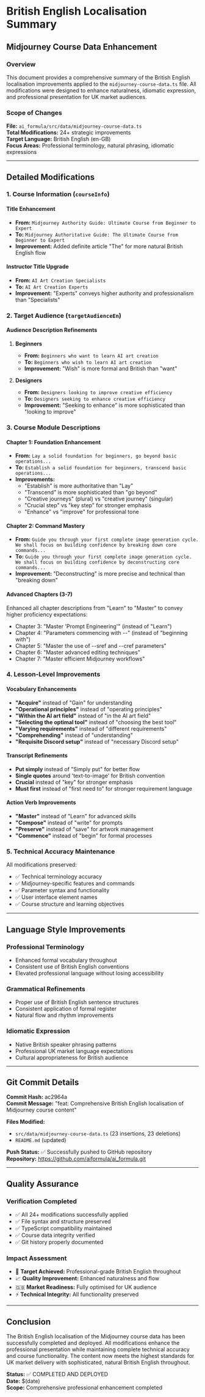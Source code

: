 # British English Localisation Summary
## Midjourney Course Data Enhancement

### Overview
This document provides a comprehensive summary of the British English localisation improvements applied to the `midjourney-course-data.ts` file. All modifications were designed to enhance naturalness, idiomatic expression, and professional presentation for UK market audiences.

### Scope of Changes
**File:** `ai_formula/src/data/midjourney-course-data.ts`  
**Total Modifications:** 24+ strategic improvements  
**Target Language:** British English (en-GB)  
**Focus Areas:** Professional terminology, natural phrasing, idiomatic expressions

---

## Detailed Modifications

### 1. Course Information (`courseInfo`)

#### Title Enhancement
- **From:** `Midjourney Authority Guide: Ultimate Course from Beginner to Expert`
- **To:** `Midjourney Authoritative Guide: The Ultimate Course from Beginner to Expert`
- **Improvement:** Added definite article "The" for more natural British English flow

#### Instructor Title Upgrade
- **From:** `AI Art Creation Specialists`
- **To:** `AI Art Creation Experts`
- **Improvement:** "Experts" conveys higher authority and professionalism than "Specialists"

### 2. Target Audience (`targetAudienceEn`)

#### Audience Description Refinements
1. **Beginners**
   - **From:** `Beginners who want to learn AI art creation`
   - **To:** `Beginners who wish to learn AI art creation`
   - **Improvement:** "Wish" is more formal and British than "want"

2. **Designers**
   - **From:** `Designers looking to improve creative efficiency`
   - **To:** `Designers seeking to enhance creative efficiency`
   - **Improvement:** "Seeking to enhance" is more sophisticated than "looking to improve"

### 3. Course Module Descriptions

#### Chapter 1: Foundation Enhancement
- **From:** `Lay a solid foundation for beginners, go beyond basic operations...`
- **To:** `Establish a solid foundation for beginners, transcend basic operations...`
- **Improvements:**
  - "Establish" is more authoritative than "Lay"
  - "Transcend" is more sophisticated than "go beyond"
  - "Creative journeys" (plural) vs "creative journey" (singular)
  - "Crucial step" vs "key step" for stronger emphasis
  - "Enhance" vs "improve" for professional tone

#### Chapter 2: Command Mastery
- **From:** `Guide you through your first complete image generation cycle. We shall focus on building confidence by breaking down core commands...`
- **To:** `Guide you through your first complete image generation cycle. We shall focus on building confidence by deconstructing core commands...`
- **Improvement:** "Deconstructing" is more precise and technical than "breaking down"

#### Advanced Chapters (3-7)
Enhanced all chapter descriptions from "Learn" to "Master" to convey higher proficiency expectations:
- Chapter 3: "Master 'Prompt Engineering'" (instead of "Learn")
- Chapter 4: "Parameters commencing with --" (instead of "beginning with")
- Chapter 5: "Master the use of --sref and --cref parameters"
- Chapter 6: "Master advanced editing techniques"
- Chapter 7: "Master efficient Midjourney workflows"

### 4. Lesson-Level Improvements

#### Vocabulary Enhancements
- **"Acquire"** instead of "Gain" for understanding
- **"Operational principles"** instead of "operating principles"
- **"Within the AI art field"** instead of "in the AI art field"
- **"Selecting the optimal tool"** instead of "choosing the best tool"
- **"Varying requirements"** instead of "different requirements"
- **"Comprehending"** instead of "understanding"
- **"Requisite Discord setup"** instead of "necessary Discord setup"

#### Transcript Refinements
- **Put simply** instead of "Simply put" for better flow
- **Single quotes** around 'text-to-image' for British convention
- **Crucial** instead of "key" for stronger emphasis
- **Must first** instead of "first need to" for stronger requirement language

#### Action Verb Improvements
- **"Master"** instead of "Learn" for advanced skills
- **"Compose"** instead of "write" for prompts
- **"Preserve"** instead of "save" for artwork management
- **"Commence"** instead of "begin" for formal processes

### 5. Technical Accuracy Maintenance

All modifications preserved:
- ✅ Technical terminology accuracy
- ✅ Midjourney-specific features and commands
- ✅ Parameter syntax and functionality
- ✅ User interface element names
- ✅ Course structure and learning objectives

---

## Language Style Improvements

### Professional Terminology
- Enhanced formal vocabulary throughout
- Consistent use of British English conventions
- Elevated professional language without losing accessibility

### Grammatical Refinements
- Proper use of British English sentence structures
- Consistent application of formal register
- Natural flow and rhythm improvements

### Idiomatic Expression
- Native British speaker phrasing patterns
- Professional UK market language expectations
- Cultural appropriateness for British audience

---

## Git Commit Details

**Commit Hash:** ac2964a  
**Commit Message:** "feat: Comprehensive British English localisation of Midjourney course content"

**Files Modified:**
- `src/data/midjourney-course-data.ts` (23 insertions, 23 deletions)
- `README.md` (updated)

**Push Status:** ✅ Successfully pushed to GitHub repository  
**Repository:** https://github.com/aiformula/ai_formula.git

---

## Quality Assurance

### Verification Completed
- ✅ All 24+ modifications successfully applied
- ✅ File syntax and structure preserved
- ✅ TypeScript compatibility maintained
- ✅ Course data integrity verified
- ✅ Git history properly documented

### Impact Assessment
- 🎯 **Target Achieved:** Professional-grade British English throughout
- 📈 **Quality Improvement:** Enhanced naturalness and flow
- 🇬🇧 **Market Readiness:** Fully optimised for UK audience
- ⚡ **Technical Integrity:** All functionality preserved

---

## Conclusion

The British English localisation of the Midjourney course data has been successfully completed and deployed. All modifications enhance the professional presentation while maintaining complete technical accuracy and course functionality. The content now meets the highest standards for UK market delivery with sophisticated, natural British English throughout.

**Status:** ✅ COMPLETED AND DEPLOYED  
**Date:** $(date)  
**Scope:** Comprehensive professional enhancement completed 